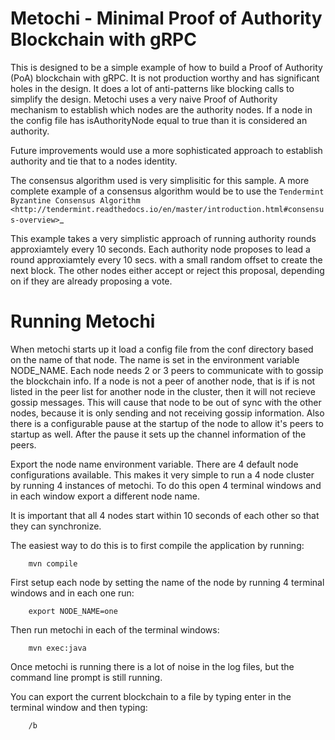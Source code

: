 Metochi - Minimal Proof of Authority Blockchain with gRPC
=========================================================

This is designed to be a simple example of how to build a Proof of Authority (PoA) blockchain with gRPC.  It is not production worthy and has significant holes in the design.  It does a lot of anti-patterns like blocking calls to simplify the design.
Metochi uses a very naive Proof of Authority mechanism to establish which nodes are the authority nodes.  If a node in the config file has isAuthorityNode equal to true than it is considered an authority.

Future improvements would use a more sophisticated approach to establish authority and tie that to a nodes identity.

The consensus algorithm used is very simplisitic for this sample. A more complete example of a consensus algorithm would be to use the `Tendermint Byzantine Consensus Algorithm <http://tendermint.readthedocs.io/en/master/introduction.html#consensus-overview>`_

This example takes a very simplistic approach of running authority rounds approxiamtely every 10 seconds. Each authority node proposes to lead a round approxiamtely every 10 secs. with a small random offset to create the next block. The other nodes either accept or reject this proposal, depending on if they are already proposing a vote.

Running Metochi
===============

When metochi starts up it load a config file from the conf directory based on the name of that node.
The name is set in the environment variable NODE_NAME. Each node needs 2 or 3 peers to communicate with to gossip the blockchain info.
If a node is not a peer of another node, that is if is not listed in the peer list for another node in the cluster, then it will not recieve gossip messages.
This will cause that node to be out of sync with the other nodes, because it is only sending and not receiving gossip information.
Also there is a configurable pause at the startup of the node to allow it's peers to startup as well.  After the pause it sets up the channel information of the peers.

Export the node name environment variable.  There are 4 default node configurations available.
This makes it very simple to run a 4 node cluster by running 4 instances of metochi.
To do this open 4 terminal windows and in each window export a different node name.

It is important that all 4 nodes start within 10 seconds of each other so that they can synchronize.

The easiest way to do this is to first compile the application by running:

```
    mvn compile
```

First setup each node by setting the name of the node by running 4 terminal windows and in each one run:

```
    export NODE_NAME=one
```

Then run metochi in each of the terminal windows:

```
    mvn exec:java
```

Once metochi is running there is a lot of noise in the log files, but the command line prompt is still running.

You can export the current blockchain to a file by typing enter in the terminal window and then typing:

```
    /b
```
